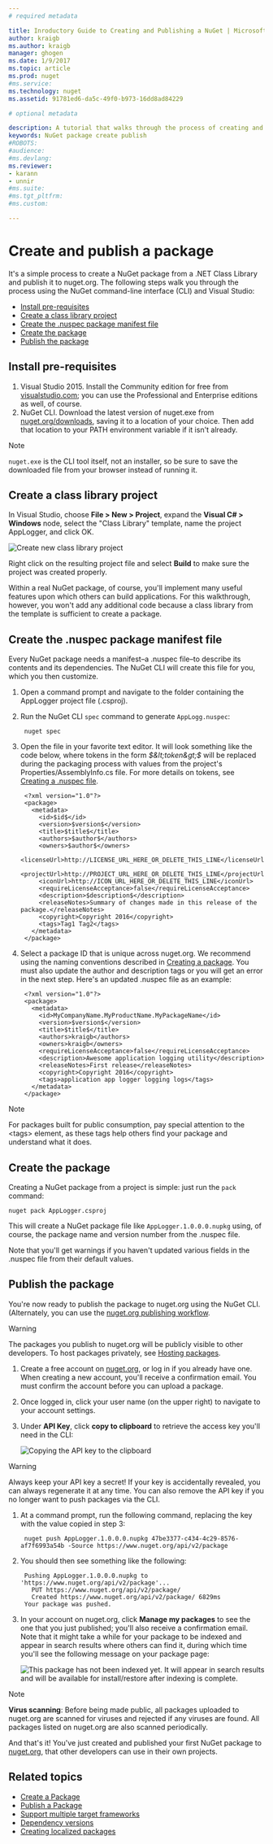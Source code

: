 ```yaml
---
# required metadata

title: Inroductory Guide to Creating and Publishing a NuGet | Microsoft Docs
author: kraigb
ms.author: kraigb
manager: ghogen
ms.date: 1/9/2017
ms.topic: article
ms.prod: nuget
#ms.service:
ms.technology: nuget
ms.assetid: 91781ed6-da5c-49f0-b973-16dd8ad84229

# optional metadata

description: A tutorial that walks through the process of creating and publishing a NuGet package using a .NET class library using  the nuget.exe command-line interface and Visual Studio.
keywords: NuGet package create publish
#ROBOTS:
#audience:
#ms.devlang:
ms.reviewer:
- karann
- unnir
#ms.suite:
#ms.tgt_pltfrm:
#ms.custom:

---
```


# Create and publish a package

It's a simple process to create a NuGet package from a .NET Class Library and publish it to nuget.org. The following steps walk you through the process using the NuGet command-line interface (CLI) and Visual Studio:

- [Install pre-requisites](#install-pre-requisites)
- [Create a class library project](#create-a-class-library-project)
- [Create the .nuspec package manifest file](#create-the-nuspec-package-manifest-file)
- [Create the package](#create-the-package)
- [Publish the package](#publish-the-package)

## Install pre-requisites

1. Visual Studio 2015. Install the Community edition for free from [visualstudio.com](https://www.visualstudio.com/); you can use the Professional and Enterprise editions as well, of course.
1. NuGet CLI. Download the latest version of nuget.exe from [nuget.org/downloads](https://nuget.org/downloads), saving it to a location of your choice. Then add that location to your PATH environment variable if it isn't already.

> [!Note]
> `nuget.exe` is the CLI tool itself, not an installer, so be sure to save the downloaded file from your browser instead of running it.


## Create a class library project

In Visual Studio, choose **File > New > Project**, expand the **Visual C# > Windows** node, select the "Class Library" template, name the project AppLogger, and click OK.

![Create new class library project](media/QS_Create-01-NewProject.png)

Right click on the resulting project file and select **Build** to make sure the project was created properly.

Within a real NuGet package, of course, you'll implement many useful features upon which others can build applications. For this walkthrough, however, you won't add any additional code because a class library from the template is sufficient to create a package.

## Create the .nuspec package manifest file

Every NuGet package needs a manifest–a .nuspec file–to describe its contents and its dependencies. The NuGet CLI will create this file for you, which you then customize.

1. Open a command prompt and navigate to the folder containing the AppLogger project file (.csproj).
1. Run the NuGet CLI `spec` command to generate `AppLogg.nuspec`:

        nuget spec

1. Open the file in your favorite text editor. It will look something like the code below, where tokens in the form *$&lt;token&gt;$* will be replaced during the packaging process with values from the project's Properties/AssemblyInfo.cs file. For more details on tokens, see [Creating a .nuspec file](../create-packages/creating-a-package.md#creating-the-nuspec-file).

        <?xml version="1.0"?>
        <package>
          <metadata>
            <id>$id$</id>
            <version>$version$</version>
            <title>$title$</title>
            <authors>$author$</authors>
            <owners>$author$</owners>
            <licenseUrl>http://LICENSE_URL_HERE_OR_DELETE_THIS_LINE</licenseUrl>
            <projectUrl>http://PROJECT_URL_HERE_OR_DELETE_THIS_LINE</projectUrl>
            <iconUrl>http://ICON_URL_HERE_OR_DELETE_THIS_LINE</iconUrl>
            <requireLicenseAcceptance>false</requireLicenseAcceptance>
            <description>$description$</description>
            <releaseNotes>Summary of changes made in this release of the package.</releaseNotes>
            <copyright>Copyright 2016</copyright>
            <tags>Tag1 Tag2</tags>
          </metadata>
        </package>

1. Select a package ID that is unique across nuget.org. We recommend using the naming conventions described in [Creating a package](../create-packages/creating-a-package.md#choosing-a-unique-package-identifier-and-setting-the-version-number). You must also update the author and description tags or you will get an error in the next step. Here's an updated .nuspec file as an example:

        <?xml version="1.0"?>
        <package>
          <metadata>
            <id>MyCompanyName.MyProductName.MyPackageName</id>
            <version>$version$</version>
            <title>$title$</title>
            <authors>kraigb</authors>
            <owners>kraigb</owners>
            <requireLicenseAcceptance>false</requireLicenseAcceptance>
            <description>Awesome application logging utility</description>
            <releaseNotes>First release</releaseNotes>
            <copyright>Copyright 2016</copyright>
            <tags>application app logger logging logs</tags>
          </metadata>
        </package>

> [!Note]
> For packages built for public consumption, pay special attention to the &lt;tags&gt; element, as these tags help others find your package and understand what it does.

## Create the package

Creating a NuGet package from a project is simple: just run the `pack` command:

    nuget pack AppLogger.csproj

This will create a NuGet package file like `AppLogger.1.0.0.0.nupkg` using, of course, the package name and version number from the .nuspec file.

Note that you'll get warnings if you haven't updated various fields in the .nuspec file from their default values.


## Publish the package

You're now ready to publish the package to nuget.org using the NuGet CLI. (Alternately, you can use the [nuget.org publishing workflow](../create-packages/publish-a-package.md#publish-to-nugetorg).

> [!Warning]
> The packages you publish to nuget.org will be publicly visible to other developers. To host packages privately, see [Hosting packages](../hosting-packages/overview.md).


1. Create a free account on [nuget.org](https://www.nuget.org/users/account/LogOn?returnUrl=%2F), or log in if you already have one. When creating a new account, you'll receive a confirmation email. You must confirm the account before you can upload a package.
1. Once logged in, click your user name (on the upper right) to navigate to your account settings.
1. Under **API Key**, click **copy to clipboard** to retrieve the access key you'll need in the CLI:

    ![Copying the API key to the clipboard](media/QS_Create-02-APIKey.png)

> [!Warning]
> Always keep your API key a secret! If your key is accidentally revealed, you can always regenerate it at any time. You can also remove the API key if you no longer want to push packages via the CLI.


1. At a command prompt, run the following command, replacing the key with the value copied in step 3:

        nuget push AppLogger.1.0.0.0.nupkg 47be3377-c434-4c29-8576-af7f6993a54b -Source https://www.nuget.org/api/v2/package

1. You should then see something like the following:

        Pushing AppLogger.1.0.0.0.nupkg to 'https://www.nuget.org/api/v2/package'...
          PUT https://www.nuget.org/api/v2/package/
          Created https://www.nuget.org/api/v2/package/ 6829ms
        Your package was pushed.


1. In your account on nuget.org, click **Manage my packages** to see the one that you just published; you'll also receive a confirmation email. Note that it might take a while for your package to be indexed and appear in search results where others can find it, during which time you'll see the following message on your package page:

    ![This package has not been indexed yet. It will appear in search results and will be available for install/restore after indexing is complete.](media/QS_Create-03-NotIndexed.png)

> [!Note]
> **Virus scanning**: Before being made public, all packages uploaded to nuget.org are scanned for viruses and rejected if any viruses are found. All packages listed on nuget.org are also scanned periodically.

And that's it! You've just created and published your first NuGet package to [nuget.org](https://www.nuget.org/), that other developers can use in their own projects.

## Related topics

- [Create a Package](../create-packages/creating-a-package.md)
- [Publish a Package](../create-packages/publish-a-package.md)
- [Support multiple target frameworks](../create-packages/supporting-multiple-target-frameworks.md)
- [Dependency versions](../create-packages/dependency-versions.md)
- [Creating localized packages](../create-packages/creating-localized-packages.md)